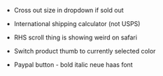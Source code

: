- Cross out size in dropdown if sold out
- International shipping calculator (not USPS)
- RHS scroll thing is showing weird on safari
- Switch product thumb to currently selected color

- Paypal button - bold italic neue haas font